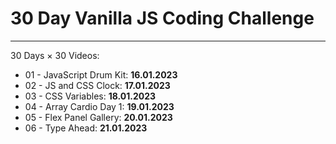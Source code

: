 # 30 Day Vanilla JS Coding Challenge
****
 30 Days × 30 Videos:

+ 01 - JavaScript Drum Kit: **16.01.2023**
+ 02 - JS and CSS Clock: **17.01.2023**
+ 03 - CSS Variables: **18.01.2023**
+ 04 - Array Cardio Day 1: **19.01.2023**
+ 05 - Flex Panel Gallery: **20.01.2023**
+ 06 - Type Ahead: **21.01.2023**
